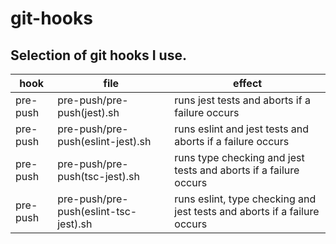 # git-hooks

## Selection of git hooks I use.

| hook | file | effect |
| --- | --- | --- |
| pre-push | pre-push/pre-push(jest).sh | runs jest tests and aborts if a failure occurs |
| pre-push | pre-push/pre-push(eslint-jest).sh | runs eslint and jest tests and aborts if a failure occurs |
| pre-push | pre-push/pre-push(tsc-jest).sh | runs type checking and jest tests and aborts if a failure occurs |
| pre-push | pre-push/pre-push(eslint-tsc-jest).sh | runs eslint, type checking and jest tests and aborts if a failure occurs |
